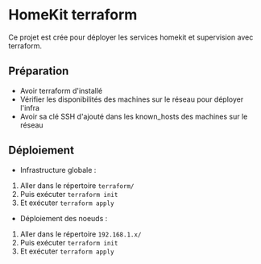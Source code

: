 # HomeKit terraform

Ce projet est crée pour déployer les services homekit et supervision avec terraform. 

## Préparation 

* Avoir terraform d'installé
* Vérifier les disponibilités des machines sur le réseau pour déployer l'infra 
* Avoir sa clé SSH d'ajouté dans les known_hosts des machines sur le réseau 

## Déploiement

- Infrastructure globale : 

1. Aller dans le répertoire `terraform/`
2. Puis exécuter `terraform init`
3. Et exécuter `terraform apply`

- Déploiement des noeuds : 

1. Aller dans le répertoire `192.168.1.x/`
2. Puis exécuter `terraform init`
3. Et exécuter `terraform apply`
